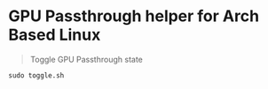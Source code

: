 # GPU Passthrough helper for Arch Based Linux

> Toggle GPU Passthrough state

```
sudo toggle.sh
```
